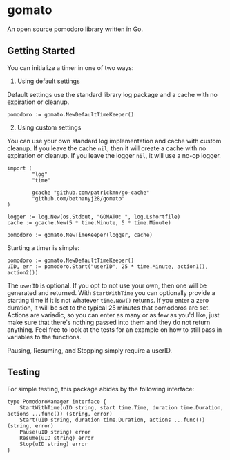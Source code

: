 # gomato
An open source pomodoro library written in Go. 

## Getting Started

You can initialize a timer in one of two ways:

1. Using default settings

Default settings use the standard library log package and a cache with no expiration or cleanup.

```
pomodoro := gomato.NewDefaultTimeKeeper()
```

2. Using custom settings

You can use your own standard log implementation and cache with custom cleanup. If you leave the cache `nil`, then it will create a cache with no expiration or cleanup. If you leave the logger `nil`, it will use a no-op logger.

```
import (
        "log"
        "time"

        gcache "github.com/patrickmn/go-cache"
        "github.com/bethanyj28/gomato"
)

logger := log.New(os.Stdout, "GOMATO: ", log.Lshortfile)
cache := gcache.New(5 * time.Minute, 5 * time.Minute)

pomodoro := gomato.NewTimeKeeper(logger, cache)
```

Starting a timer is simple:
```
pomodoro := gomato.NewDefaultTimeKeeper()
uID, err := pomodoro.Start("userID", 25 * time.Minute, action1(), action2())
```
The `userID` is optional. If you opt to not use your own, then one will be generated and returned. With `StartWithTime` you can optionally provide a starting time if it is not whatever `time.Now()` returns. If you enter a zero duration, it will be set to the typical 25 minutes that pomodoros are set. Actions are variadic, so you can enter as many or as few as you'd like, just make sure that there's nothing passed into them and they do not return anything. Feel free to look at the tests for an example on how to still pass in variables to the functions.

Pausing, Resuming, and Stopping simply require a userID.

## Testing

For simple testing, this package abides by the following interface: 

```
type PomodoroManager interface {
	StartWithTime(uID string, start time.Time, duration time.Duration, actions ...func()) (string, error)
	Start(uID string, duration time.Duration, actions ...func()) (string, error)
	Pause(uID string) error
	Resume(uID string) error
	Stop(uID string) error
}
```
